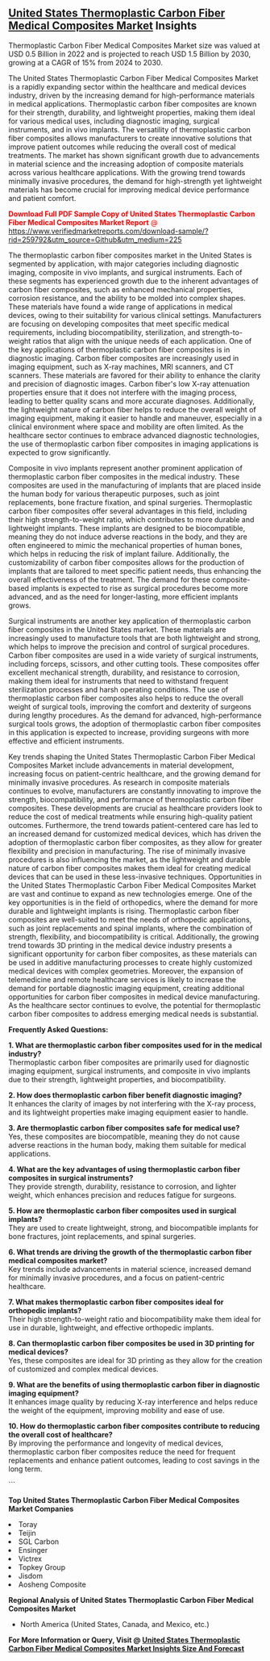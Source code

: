 <h2><a href="https://www.verifiedmarketreports.com/download-sample/?rid=259792&amp;utm_source=Github&amp;utm_medium=225" target="_blank">United States Thermoplastic Carbon Fiber Medical Composites Market</a> Insights</h2><p>Thermoplastic Carbon Fiber Medical Composites Market size was valued at USD 0.5 Billion in 2022 and is projected to reach USD 1.5 Billion by 2030, growing at a CAGR of 15% from 2024 to 2030.</p><p> <p>The United States Thermoplastic Carbon Fiber Medical Composites Market is a rapidly expanding sector within the healthcare and medical devices industry, driven by the increasing demand for high-performance materials in medical applications. Thermoplastic carbon fiber composites are known for their strength, durability, and lightweight properties, making them ideal for various medical uses, including diagnostic imaging, surgical instruments, and in vivo implants. The versatility of thermoplastic carbon fiber composites allows manufacturers to create innovative solutions that improve patient outcomes while reducing the overall cost of medical treatments. The market has shown significant growth due to advancements in material science and the increasing adoption of composite materials across various healthcare applications. With the growing trend towards minimally invasive procedures, the demand for high-strength yet lightweight materials has become crucial for improving medical device performance and patient comfort. <p><span class=""><span style="color: #ff0000;"><strong>Download Full PDF Sample Copy of United States Thermoplastic Carbon Fiber Medical Composites Market Report</strong> @ </span><a href="https://www.verifiedmarketreports.com/download-sample/?rid=259792&amp;utm_source=Github&amp;utm_medium=225" target="_blank">https://www.verifiedmarketreports.com/download-sample/?rid=259792&amp;utm_source=Github&amp;utm_medium=225</a></span></p></p> <p>The thermoplastic carbon fiber composites market in the United States is segmented by application, with major categories including diagnostic imaging, composite in vivo implants, and surgical instruments. Each of these segments has experienced growth due to the inherent advantages of carbon fiber composites, such as enhanced mechanical properties, corrosion resistance, and the ability to be molded into complex shapes. These materials have found a wide range of applications in medical devices, owing to their suitability for various clinical settings. Manufacturers are focusing on developing composites that meet specific medical requirements, including biocompatibility, sterilization, and strength-to-weight ratios that align with the unique needs of each application. One of the key applications of thermoplastic carbon fiber composites is in diagnostic imaging. Carbon fiber composites are increasingly used in imaging equipment, such as X-ray machines, MRI scanners, and CT scanners. These materials are favored for their ability to enhance the clarity and precision of diagnostic images. Carbon fiber's low X-ray attenuation properties ensure that it does not interfere with the imaging process, leading to better quality scans and more accurate diagnoses. Additionally, the lightweight nature of carbon fiber helps to reduce the overall weight of imaging equipment, making it easier to handle and maneuver, especially in a clinical environment where space and mobility are often limited. As the healthcare sector continues to embrace advanced diagnostic technologies, the use of thermoplastic carbon fiber composites in imaging applications is expected to grow significantly.</p> <p>Composite in vivo implants represent another prominent application of thermoplastic carbon fiber composites in the medical industry. These composites are used in the manufacturing of implants that are placed inside the human body for various therapeutic purposes, such as joint replacements, bone fracture fixation, and spinal surgeries. Thermoplastic carbon fiber composites offer several advantages in this field, including their high strength-to-weight ratio, which contributes to more durable and lightweight implants. These implants are designed to be biocompatible, meaning they do not induce adverse reactions in the body, and they are often engineered to mimic the mechanical properties of human bones, which helps in reducing the risk of implant failure. Additionally, the customizability of carbon fiber composites allows for the production of implants that are tailored to meet specific patient needs, thus enhancing the overall effectiveness of the treatment. The demand for these composite-based implants is expected to rise as surgical procedures become more advanced, and as the need for longer-lasting, more efficient implants grows.</p> <p>Surgical instruments are another key application of thermoplastic carbon fiber composites in the United States market. These materials are increasingly used to manufacture tools that are both lightweight and strong, which helps to improve the precision and control of surgical procedures. Carbon fiber composites are used in a wide variety of surgical instruments, including forceps, scissors, and other cutting tools. These composites offer excellent mechanical strength, durability, and resistance to corrosion, making them ideal for instruments that need to withstand frequent sterilization processes and harsh operating conditions. The use of thermoplastic carbon fiber composites also helps to reduce the overall weight of surgical tools, improving the comfort and dexterity of surgeons during lengthy procedures. As the demand for advanced, high-performance surgical tools grows, the adoption of thermoplastic carbon fiber composites in this application is expected to increase, providing surgeons with more effective and efficient instruments.</p> <p>Key trends shaping the United States Thermoplastic Carbon Fiber Medical Composites Market include advancements in material development, increasing focus on patient-centric healthcare, and the growing demand for minimally invasive procedures. As research in composite materials continues to evolve, manufacturers are constantly innovating to improve the strength, biocompatibility, and performance of thermoplastic carbon fiber composites. These developments are crucial as healthcare providers look to reduce the cost of medical treatments while ensuring high-quality patient outcomes. Furthermore, the trend towards patient-centered care has led to an increased demand for customized medical devices, which has driven the adoption of thermoplastic carbon fiber composites, as they allow for greater flexibility and precision in manufacturing. The rise of minimally invasive procedures is also influencing the market, as the lightweight and durable nature of carbon fiber composites makes them ideal for creating medical devices that can be used in these less-invasive techniques. Opportunities in the United States Thermoplastic Carbon Fiber Medical Composites Market are vast and continue to expand as new technologies emerge. One of the key opportunities is in the field of orthopedics, where the demand for more durable and lightweight implants is rising. Thermoplastic carbon fiber composites are well-suited to meet the needs of orthopedic applications, such as joint replacements and spinal implants, where the combination of strength, flexibility, and biocompatibility is critical. Additionally, the growing trend towards 3D printing in the medical device industry presents a significant opportunity for carbon fiber composites, as these materials can be used in additive manufacturing processes to create highly customized medical devices with complex geometries. Moreover, the expansion of telemedicine and remote healthcare services is likely to increase the demand for portable diagnostic imaging equipment, creating additional opportunities for carbon fiber composites in medical device manufacturing. As the healthcare sector continues to evolve, the potential for thermoplastic carbon fiber composites to address emerging medical needs is substantial.</p> <p><strong>Frequently Asked Questions:</strong></p> <p><strong>1. What are thermoplastic carbon fiber composites used for in the medical industry?</strong><br>Thermoplastic carbon fiber composites are primarily used for diagnostic imaging equipment, surgical instruments, and composite in vivo implants due to their strength, lightweight properties, and biocompatibility.</p> <p><strong>2. How does thermoplastic carbon fiber benefit diagnostic imaging?</strong><br>It enhances the clarity of images by not interfering with the X-ray process, and its lightweight properties make imaging equipment easier to handle.</p> <p><strong>3. Are thermoplastic carbon fiber composites safe for medical use?</strong><br>Yes, these composites are biocompatible, meaning they do not cause adverse reactions in the human body, making them suitable for medical applications.</p> <p><strong>4. What are the key advantages of using thermoplastic carbon fiber composites in surgical instruments?</strong><br>They provide strength, durability, resistance to corrosion, and lighter weight, which enhances precision and reduces fatigue for surgeons.</p> <p><strong>5. How are thermoplastic carbon fiber composites used in surgical implants?</strong><br>They are used to create lightweight, strong, and biocompatible implants for bone fractures, joint replacements, and spinal surgeries.</p> <p><strong>6. What trends are driving the growth of the thermoplastic carbon fiber medical composites market?</strong><br>Key trends include advancements in material science, increased demand for minimally invasive procedures, and a focus on patient-centric healthcare.</p> <p><strong>7. What makes thermoplastic carbon fiber composites ideal for orthopedic implants?</strong><br>Their high strength-to-weight ratio and biocompatibility make them ideal for use in durable, lightweight, and effective orthopedic implants.</p> <p><strong>8. Can thermoplastic carbon fiber composites be used in 3D printing for medical devices?</strong><br>Yes, these composites are ideal for 3D printing as they allow for the creation of customized and complex medical devices.</p> <p><strong>9. What are the benefits of using thermoplastic carbon fiber in diagnostic imaging equipment?</strong><br>It enhances image quality by reducing X-ray interference and helps reduce the weight of the equipment, improving mobility and ease of use.</p> <p><strong>10. How do thermoplastic carbon fiber composites contribute to reducing the overall cost of healthcare?</strong><br>By improving the performance and longevity of medical devices, thermoplastic carbon fiber composites reduce the need for frequent replacements and enhance patient outcomes, leading to cost savings in the long term.</p> ```</p><p><strong>Top United States Thermoplastic Carbon Fiber Medical Composites Market Companies</strong></p><div data-test-id=""><p><li>Toray</li><li> Teijin</li><li> SGL Carbon</li><li> Ensinger</li><li> Victrex</li><li> Topkey Group</li><li> Jisdom</li><li> Aosheng Composite</li></p><div><strong>Regional Analysis of&nbsp;United States Thermoplastic Carbon Fiber Medical Composites Market</strong></div><ul><li dir="ltr"><p dir="ltr">North America&nbsp;(United States, Canada, and Mexico, etc.)</p></li></ul><p><strong>For More Information or Query, Visit @&nbsp;</strong><strong><a href="https://www.verifiedmarketreports.com/product/thermoplastic-carbon-fiber-medical-composites-market/?utm_source=Github&amp;utm_medium=225" target="_blank">United States Thermoplastic Carbon Fiber Medical Composites Market Insights Size And Forecast</a></strong></p></div>
